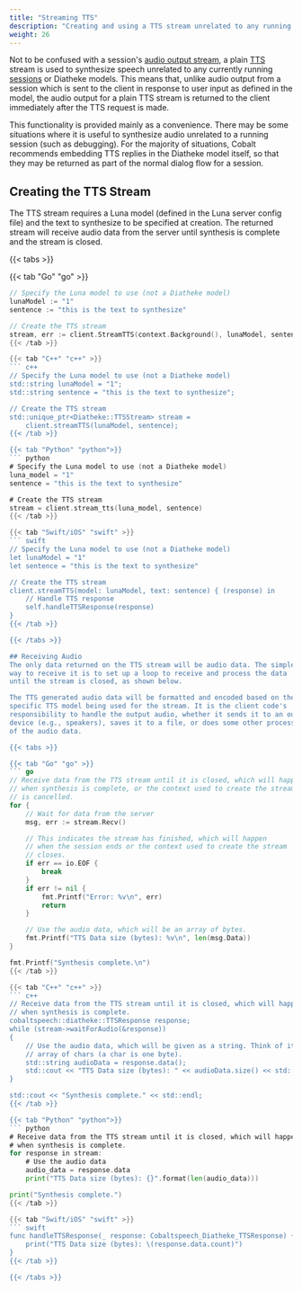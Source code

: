 ```yaml
---
title: "Streaming TTS"
description: "Creating and using a TTS stream unrelated to any running sessions."
weight: 26
---
```



Not to be confused with a session's [audio output stream](../session/audio-output),
a plain [TTS](../../glossary#tts) stream is used to synthesize speech
unrelated to any currently running [sessions](../session) or Diatheke
models. This means that, unlike audio output from a session which is
sent to the client in response to user input as defined in the model,
the audio output for a plain TTS stream is returned to the client
immediately after the TTS request is made.

This functionality is provided mainly as a convenience. There may be
some situations where it is useful to synthesize audio unrelated to a
running session (such as debugging). For the majority of situations,
Cobalt recommends embedding TTS replies in the Diatheke model itself,
so that they may be returned as part of the normal dialog flow for a
session.

## Creating the TTS Stream
The TTS stream requires a Luna model (defined in the Luna server config
file) and the text to synthesize to be specified at creation. The
returned stream will receive audio data from the server until synthesis
is complete and the stream is closed.

{{< tabs >}}

{{< tab "Go" "go" >}}
``` go
// Specify the Luna model to use (not a Diatheke model)
lunaModel := "1"
sentence := "this is the text to synthesize"

// Create the TTS stream
stream, err := client.StreamTTS(context.Background(), lunaModel, sentence)
{{< /tab >}}

{{< tab "C++" "c++" >}}
``` c++
// Specify the Luna model to use (not a Diatheke model)
std::string lunaModel = "1";
std::string sentence = "this is the text to synthesize";

// Create the TTS stream
std::unique_ptr<Diatheke::TTSStream> stream = 
    client.streamTTS(lunaModel, sentence);
{{< /tab >}}

{{< tab "Python" "python">}}
``` python
# Specify the Luna model to use (not a Diatheke model)
luna_model = "1"
sentence = "this is the text to synthesize"

# Create the TTS stream
stream = client.stream_tts(luna_model, sentence)
{{< /tab >}}

{{< tab "Swift/iOS" "swift" >}}
``` swift
// Specify the Luna model to use (not a Diatheke model)
let lunaModel = "1"
let sentence = "this is the text to synthesize"

// Create the TTS stream
client.streamTTS(model: lunaModel, text: sentence) { (response) in
    // Handle TTS response
    self.handleTTSResponse(response)
}
{{< /tab >}}

{{< /tabs >}}

## Receiving Audio
The only data returned on the TTS stream will be audio data. The simplest
way to receive it is to set up a loop to receive and process the data
until the stream is closed, as shown below.

The TTS generated audio data will be formatted and encoded based on the
specific TTS model being used for the stream. It is the client code's
responsibility to handle the output audio, whether it sends it to an output
device (e.g., speakers), saves it to a file, or does some other processing
of the audio data.

{{< tabs >}}

{{< tab "Go" "go" >}}
``` go
// Receive data from the TTS stream until it is closed, which will happen
// when synthesis is complete, or the context used to create the stream
// is cancelled.
for {
    // Wait for data from the server
    msg, err := stream.Recv()

    // This indicates the stream has finished, which will happen
    // when the session ends or the context used to create the stream
    // closes.
    if err == io.EOF {
        break
    }
    if err != nil {
        fmt.Printf("Error: %v\n", err)
        return
    }

    // Use the audio data, which will be an array of bytes.
    fmt.Printf("TTS Data size (bytes): %v\n", len(msg.Data))
}

fmt.Printf("Synthesis complete.\n")
{{< /tab >}}

{{< tab "C++" "c++" >}}
``` c++
// Receive data from the TTS stream until it is closed, which will happen
// when synthesis is complete.
cobaltspeech::diatheke::TTSResponse response;
while (stream->waitForAudio(&response))
{
    // Use the audio data, which will be given as a string. Think of it as an
    // array of chars (a char is one byte).
    std::string audioData = response.data();
    std::cout << "TTS Data size (bytes): " << audioData.size() << std::endl;
}

std::cout << "Synthesis complete." << std::endl;
{{< /tab >}}

{{< tab "Python" "python">}}
``` python
# Receive data from the TTS stream until it is closed, which will happen
# when synthesis is complete.
for response in stream:
    # Use the audio data
    audio_data = response.data
    print("TTS Data size (bytes): {}".format(len(audio_data)))

print("Synthesis complete.")
{{< /tab >}}

{{< tab "Swift/iOS" "swift" >}}
``` swift
func handleTTSResponse(_ response: Cobaltspeech_Diatheke_TTSResponse) {
    print("TTS Data size (bytes): \(response.data.count)")
}
{{< /tab >}}

{{< /tabs >}}
